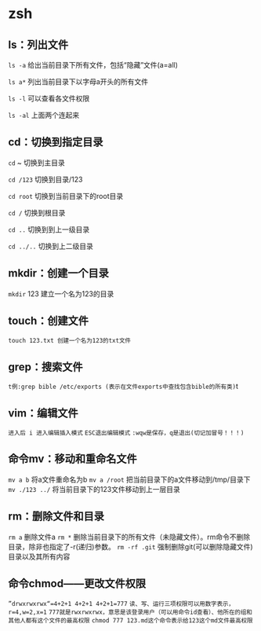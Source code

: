 # zsh
## ls：列出文件
```ls -a``` 给出当前目录下所有文件，包括“隐藏”文件(a=all)

```ls a*``` 列出当前目录下以字母a开头的所有文件

```ls -l``` 可以查看各文件权限

```ls -al``` 上面两个连起来
## cd：切换到指定目录
```cd``` ~ 切换到主目录

```cd /123``` 切换到目录/123

```cd root``` 切换到当前目录下的root目录

```cd /``` 切换到根目录

```cd ..``` 切换到到上一级目录

```cd ../..``` 切换到上二级目录
## mkdir：创建一个目录
```mkdir``` 123 建立一个名为123的目录
## touch：创建文件
```touch 123.txt 创建一个名为123的txt文件```
## grep：搜索文件
```t例:grep bible /etc/exports (表示在文件exports中查找包含bible的所有类)```t
## vim：编辑文件
```进入后 i 进入编辑插入模式```
```ESC退出编辑模式```
```:wqw是保存，q是退出(切记加冒号！！！)```
## 命令mv：移动和重命名文件
```mv a b``` 将a文件重命名为b
```mv a /root``` 把当前目录下的a文件移动到/tmp/目录下
```mv ./123 ../``` 将当前目录下的123文件移动到上一层目录
## rm：删除文件和目录
```rm a``` 删除文件a
```rm *``` 删除当前目录下的所有文件（未隐藏文件）。rm命令不删除目录，除非也指定了-r(递归)参数。
```rm -rf .git``` 强制删除git(可以删除隐藏文件)目录以及其所有内容
## 命令chmod——更改文件权限
```”drwxrwxrwx“=4+2+1 4+2+1 4+2+1=777```
```读、写、运行三项权限可以用数字表示，r=4,w=2,x=1```
```777就是rwxrwxrwx，意思是该登录用户（可以用命令id查看）、他所在的组和其他人都有这个文件的最高权限```
```chmod 777 123.md这个命令表示给123这个md文件最高权限```
